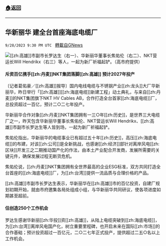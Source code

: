 ###  [:house:返回](README.md)
---


## 华新丽华 建全台首座海底电缆厂
`9/28/2023 9:30 PM UTC ` [轉載自GNews](https://gnews.org/articles/1754104)

![](https://img.ltn.com.tw/Upload/business/page/800/2023/09/29/62.jpg "")[[zh:高雄]]市副市长罗达生（右一）、华新丽华董事长焦佑伦（右二）、NKT营运长Will Hendrikx（右三）等人，一起为新厂祈福起铲。（高市府提供）

#### 斥资百亿携手[[zh:丹麦]]NKT集团落脚[[zh:高雄]] 预计2027年投产

〔记者葛佑豪／[[zh:高雄]]报导〕国内电线电缆与不锈钢产业[[zh:龙头]]大厂华新丽华，昨日举行「[[zh:高雄]][[zh:海底电缆]]新建工程」动土典礼，与来自[[zh:丹麦]]的NKT集团旗下NKT HV Cables AB，合作打造全台首家[[zh:海底电缆]]厂，总投资超过一百亿，预计二○二七年投产。

华新丽华合作对象[[zh:丹麦]]NKT集团拥有一三○年[[zh:历史]]，是世界三大电缆厂之一，昨天包含华新丽华董事长焦佑伦、NKT营运长Will Hendrikx、[[zh:高雄]]市副市长罗达生等人皆到场，一起为新厂祈福起铲。

焦佑伦指出，华新丽华的电缆事业已有超过五十年[[zh:历史]]，高压[[zh:海底电缆]]的布建，对该[[zh:公司]]是全新挑战，也感谢[[zh:经济]]部针对离岸风电[[zh:区块]]开发三之二期推动国产化的作法，由本土产业配合开发商，发展所需要的关键元件，确保发展过程无断货危机。

焦佑伦说，[[zh:丹麦]]NKT集团拥有全世界最高的企业ESG标准，双方共同打造全台首座的[[zh:海底电缆]]厂，为[[zh:台湾]]提供一流品质与合理价格的产品。

[[zh:高雄]]市副市长罗达生表示，华新丽华在[[zh:高雄]]市的百亿投资，自建厂规划初期开始，就由市府邀集各局处组成小组，与华新丽华共同研议，使各项进度如期甚至超前。

#### 估创造250个工作机会

罗达生感谢华新丽[[zh:华投]]资[[zh:高雄]]，从陆上电缆突破到[[zh:海底电缆]]，为[[zh:台湾]]离岸风电国产化，树立重要里程碑，也开启未来在国际[[zh:市场]]的合作基础；预计投资超过一百亿元，二○二七年正式投产，提供超过二五○名以上工作机会。
